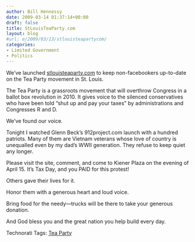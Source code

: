 ```yaml
---
author: Bill Hennessy
date: 2009-03-14 01:37:14+00:00
draft: false
title: StLouisTeaParty.com
layout: blog
#url: e/2009/03/13/stlouisteapartycom/
categories:
- Limited Government
- Politics
---
```


We’ve launched [stlouisteaparty.com](https://www.stlouisteaparty.com) to keep non-facebookers up-to-date on the Tea Party movement in St. Louis.

 

The Tea Party is a grassroots movement that will overthrow Congress in a ballot box revolution in 2010. It gives voice to the silenced conservatives who have been told “shut up and pay your taxes” by administrations and Congresses R and D. 

 

We’ve found our voice.

 

Tonight I watched Glenn Beck’s 912project.com launch with a hundred patriots. Many of them are Vietnam veterans whose love of country is unequalled even by my dad’s WWII generation. They refuse to keep quiet any longer.

 

Please visit the site, comment, and come to Kiener Plaza on the evening of April 15. It’s Tax Day, and you PAID for this protest! 

 

Others gave their lives for it. 

 

Honor them with a generous heart and loud voice.

 

Bring food for the needy—trucks will be there to take your generous donation.

 

And God bless you and the great nation you help build every day. 

 

Technorati Tags: [Tea Party](https://technorati.com/tags/Tea+Party)
